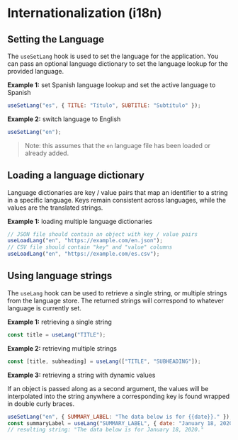 # Internationalization (i18n)

## Setting the Language

The `useSetLang` hook is used to set the language for the application. You can pass an optional language dictionary to set the language lookup for the provided language.

**Example 1:** set Spanish language lookup and set the active language to Spanish

```js
useSetLang("es", { TITLE: "Título", SUBTITLE: "Subtítulo" });
```

**Example 2:** switch language to English

```js
useSetLang("en");
```

> Note: this assumes that the `en` language file has been loaded or already added.

## Loading a language dictionary

Language dictionaries are key / value pairs that map an identifier to a string in a specific language. Keys remain consistent across languages, while the values are the translated strings.

**Example 1:** loading multiple language dictionaries

```js
// JSON file should contain an object with key / value pairs
useLoadLang("en", "https://example.com/en.json");
// CSV file should contain "key" and "value" columns
useLoadLang("en", "https://example.com/es.csv");
```

## Using language strings

The `useLang` hook can be used to retrieve a single string, or multiple strings from the language store. The returned strings will correspond to whatever language is currently set.

**Example 1:** retrieving a single string

```js
const title = useLang("TITLE");
```

**Example 2:** retrieving multiple strings

```js
const [title, subheading] = useLang(["TITLE", "SUBHEADING"]);
```

**Example 3:** retrieving a string with dynamic values

If an object is passed along as a second argument, the values will be interpolated into the string anywhere a corresponding key is found wrapped in double curly braces.

```js
useSetLang("en", { SUMMARY_LABEL: "The data below is for {{date}}." });
const summaryLabel = useLang("SUMMARY_LABEL", { date: "January 18, 2020" });
// resulting string: "The data below is for January 18, 2020."
```
